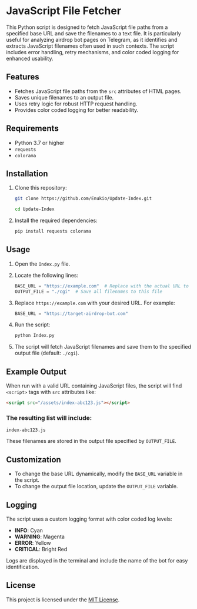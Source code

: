 
# JavaScript File Fetcher

This Python script is designed to fetch JavaScript file paths from a specified base URL and save the filenames to a text file. It is particularly useful for analyzing airdrop bot pages on Telegram, as it identifies and extracts JavaScript filenames often used in such contexts. The script includes error handling, retry mechanisms, and color coded logging for enhanced usability.

## Features

- Fetches JavaScript file paths from the `src` attributes of HTML pages.
- Saves unique filenames to an output file.
- Uses retry logic for robust HTTP request handling.
- Provides color coded logging for better readability.

## Requirements

- Python 3.7 or higher
- `requests`
- `colorama`

## Installation

1. Clone this repository:

   ```bash
   git clone https://github.com/Enukio/Update-Index.git
   ```
   ```bash
   cd Update-Index
   ```

2. Install the required dependencies:

   ```bash
   pip install requests colorama
   ```

## Usage

1. Open the `Index.py` file.

2. Locate the following lines:

   ```python
   BASE_URL = "https://example.com"  # Replace with the actual URL to test
   OUTPUT_FILE = "./cgi"  # Save all filenames to this file
   ```

3. Replace `https://example.com` with your desired URL. For example:

   ```python
   BASE_URL = "https://target-airdrop-bot.com"
   ```

4. Run the script:

   ```bash
   python Index.py
   ```

5. The script will fetch JavaScript filenames and save them to the specified output file (default: `./cgi`).

## Example Output

When run with a valid URL containing JavaScript files, the script will find `<script>` tags with `src` attributes like:

```html
<script src="/assets/index-abc123.js"></script>
```

### The resulting list will include:

```
index-abc123.js
```

These filenames are stored in the output file specified by `OUTPUT_FILE`.

## Customization

- To change the base URL dynamically, modify the `BASE_URL` variable in the script.
- To change the output file location, update the `OUTPUT_FILE` variable.

## Logging

The script uses a custom logging format with color coded log levels:

- **INFO**: Cyan
- **WARNING**: Magenta
- **ERROR**: Yellow
- **CRITICAL**: Bright Red

Logs are displayed in the terminal and include the name of the bot for easy identification.

## License

This project is licensed under the [MIT License](LICENSE).
